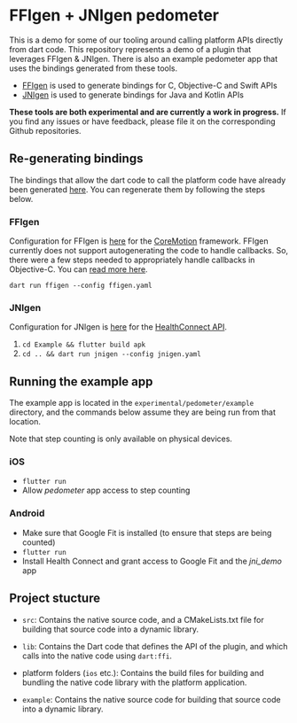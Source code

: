 # FFIgen + JNIgen pedometer

This is a demo for some of our tooling around calling platform APIs directly from dart code. This repository represents a demo of a plugin that leverages FFIgen & JNIgen. There is also an example pedometer app that uses the bindings generated from these tools. 

- [FFIgen](https://pub.dev/packages/ffigen) is used to generate bindings for C, Objective-C and Swift APIs
- [JNIgen](https://pub.dev/packages/jnigen) is used to generate bindings for Java and Kotlin APIs

**These tools are both experimental and are currently a work in progress.** If you find any issues or have feedback, please file it on the corresponding Github repositories. 


## Re-generating bindings
The bindings that allow the dart code to call the platform code have already been generated [here](/lib). You can regenerate them by following the steps below. 

### FFIgen 
Configuration for FFIgen is [here](/ffigen.yaml) for the [CoreMotion](https://developer.apple.com/documentation/coremotion) framework. FFIgen currently does not support autogenerating the code to handle callbacks. So, there were a few steps needed to appropriately handle callbacks in Objective-C. You can [read more here](https://dart.dev/guides/libraries/objective-c-interop#callbacks-and-multithreading-limitations).

`dart run ffigen --config ffigen.yaml`

### JNIgen
Configuration for JNIgen is [here](/jnigen.yaml) for the [HealthConnect API](https://developer.android.com/guide/health-and-fitness/health-connect).

1. `cd Example && flutter build apk`
2. `cd .. && dart run jnigen --config jnigen.yaml`


## Running the example app
The example app is located in the `experimental/pedometer/example` directory,
and the commands below assume they are being run from that location.

Note that step counting is only available on physical devices. 

### iOS
- `flutter run`
- Allow *pedometer* app access to step counting

### Android
- Make sure that Google Fit is installed (to ensure that steps are being counted)
- `flutter run`
- Install Health Connect and grant access to Google Fit and the *jni_demo* app


## Project stucture

* `src`: Contains the native source code, and a CMakeLists.txt file for building
  that source code into a dynamic library.

* `lib`: Contains the Dart code that defines the API of the plugin, and which
  calls into the native code using `dart:ffi`.

* platform folders (`ios` etc.): Contains the build files
  for building and bundling the native code library with the platform application.

* `example`: Contains the native source code for building
  that source code into a dynamic library.
